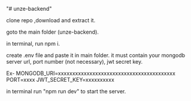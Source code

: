 "# unze-backend"

clone repo ,download and extract it.

goto the main folder (unze-backend).

in terminal, run npm i.

create .env file and paste it in main folder. it must contain your mongodb server url, port number (not necessary), jwt secret key.

Ex- MONGODB_URI=xxxxxxxxxxxxxxxxxxxxxxxxxxxxxxxxxxxxxxxxx
    PORT=xxxx
    JWT_SECRET_KEY=xxxxxxxxxx

in terminal run "npm run dev" to start the server.
